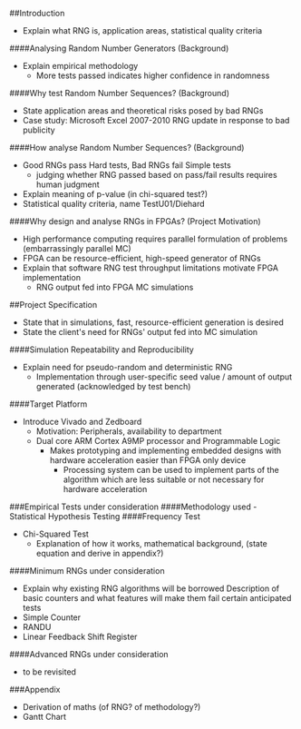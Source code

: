 ##Introduction
- Explain what RNG is, application areas, statistical quality criteria

####Analysing Random Number Generators (Background)
- Explain empirical methodology
  - More tests passed indicates higher confidence in randomness

####Why test Random Number Sequences? (Background)
- State application areas and theoretical risks posed by bad RNGs
- Case study: Microsoft Excel 2007-2010 RNG update in response to bad publicity

####How analyse Random Number Sequences? (Background)
  - Good RNGs pass Hard tests, Bad RNGs fail Simple tests
    - judging whether RNG passed based on pass/fail results requires human judgment
- Explain meaning of p-value (in chi-squared test?)
- Statistical quality criteria, name TestU01/Diehard

####Why design and analyse RNGs in FPGAs? (Project Motivation)
- High performance computing requires parallel formulation of problems (embarrassingly parallel MC)
- FPGA can be resource-efficient, high-speed generator of RNGs
- Explain that software RNG test throughput limitations motivate FPGA implementation
  - RNG output fed into FPGA MC simulations

##Project Specification
- State that in simulations, fast, resource-efficient generation is desired
- State the client's need for RNGs' output fed into MC simulation

####Simulation Repeatability and Reproducibility
- Explain need for pseudo-random and deterministic RNG
  - Implementation through user-specific seed value / amount of output generated (acknowledged by test bench)

####Target Platform
- Introduce Vivado and Zedboard
  - Motivation: Peripherals, availability to department
  - Dual core ARM Cortex A9MP processor and Programmable Logic
    - Makes prototyping and implementing embedded designs with hardware acceleration easier than FPGA only device
      - Processing system can be used to implement parts of the algorithm which are less suitable or not necessary for hardware acceleration

###Empirical Tests under consideration
####Methodology used - Statistical Hypothesis Testing
####Frequency Test
- Chi-Squared Test
  - Explanation of how it works, mathematical background, (state equation and derive in appendix?)

####Minimum RNGs under consideration
- Explain why existing RNG algorithms will be borrowed
Description of basic counters and what features will make them fail certain anticipated tests
- Simple Counter
- RANDU
- Linear Feedback Shift Register

####Advanced RNGs under consideration
- to be revisited

###Appendix
- Derivation of maths (of RNG? of methodology?)
- Gantt Chart
